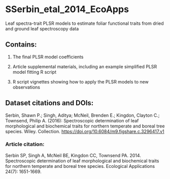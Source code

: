 # SSerbin_etal_2014_EcoApps
Leaf spectra-trait PLSR models to estimate foliar functional traits from dried and ground leaf spectroscopy data

## Contains:
1) The final PLSR model coefficients

2) Article supplemental materials, including an example simplified PLSR model fitting R script

3) R script vignettes showing how to apply the PLSR models to new observations

## Dataset citations and DOIs:
Serbin, Shawn P.; Singh, Aditya; McNeil, Brenden E.; Kingdon, Clayton C.; Townsend, Philip A. (2016): Spectroscopic determination of leaf morphological and biochemical traits for northern temperate and boreal tree species. Wiley. Collection. https://doi.org/10.6084/m9.figshare.c.3296417.v1


### Article citation:
Serbin SP, Singh A, McNeil BE, Kingdon CC, Townsend PA. 2014. Spectroscopic determination of leaf morphological and biochemical traits for northern temperate and boreal tree species. Ecological Applications 24(7): 1651-1669.
